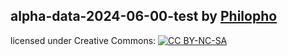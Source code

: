 ## alpha-data-2024-06-00-test by [Philopho](mailto:phoebus@pheelgood.net)

licensed under Creative Commons: [![CC BY-NC-SA](https://licensebuttons.net/l/by-nc-sa/4.0/88x31.png)](https://creativecommons.org/licenses/by-nc-sa/4.0/)


